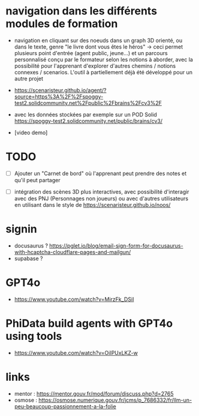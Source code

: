 # navigation dans les différents modules de formation 
- navigation en cliquant sur des noeuds dans un graph 3D orienté, ou dans le texte, genre "le livre dont vous êtes le héros" -> ceci permet plusieurs point d'entrée (agent public, jeune...) et un parcours personnalisé conçu par le formateur selon les notions à aborder, avec la possibilité pour l'apprenant d'explorer d'autres chemins / notions connexes / scenarios. L'outil à partiellement déjà été développé pour un autre projet 
- https://scenaristeur.github.io/agent/?source=https%3A%2F%2Fspoggy-test2.solidcommunity.net%2Fpublic%2Fbrains%2Fcv3%2F
- avec les données stockées par exemple sur un POD Solid https://spoggy-test2.solidcommunity.net/public/brains/cv3/

- [video demo]

# TODO
- [ ] Ajouter un "Carnet de bord" où l'apprenant peut prendre des notes et qu'il peut partager
- [ ] intégration des scènes 3D plus interactives, avec possibilité d'interagir avec des PNJ (Personnages non joueurs) ou avec d'autres utilisateurs en utilisant dans le style de  https://scenaristeur.github.io/noos/



# signin 
- docusaurus ? https://pglet.io/blog/email-sign-form-for-docusaurus-with-hcaptcha-cloudflare-pages-and-mailgun/
- supabase ? 



# GPT4o
- https://www.youtube.com/watch?v=MirzFk_DSiI
# PhiData build agents with GPT4o using tools
- https://www.youtube.com/watch?v=OiIPUxLKZ-w

# links
- mentor : https://mentor.gouv.fr/mod/forum/discuss.php?d=2765
- osmose : https://osmose.numerique.gouv.fr/jcms/p_7686332/fr/llm-un-peu-beaucoup-passionnement-a-la-folie